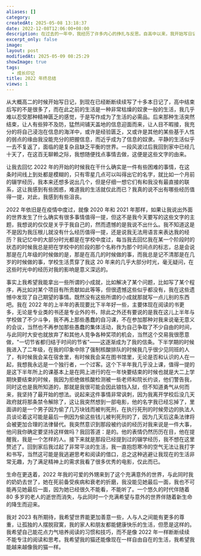 ```yaml
---
aliases: []
category: 
createdAt: 2025-05-08 13:18:37
date: 2022-12-08T12:06:00+08:00
description: 在过去的一年中，我经历了许多内心的挣扎与反思。自高中以来，我开始写日记，记录生活中的点滴。然而，随着时间的推移，生活的单调让我感到窒息，写作成为了我逃避现实的方式。2022年在疫情的阴影下继续走过，我的生活似乎被外界的复杂所淹没，难以找到值得纪念的经历。尽管如此，我还是在上半年与学校进行了斗争，争取到了宝贵的自由时间，放弃了许多无意义的活动。下半年，我几乎没有上课，成为了一个独自的过客，拒绝了核酸检测的要求，这让我深刻意识到自己的选择与坚持。生命的轮回让我在这一年中失去了亲爱的奶奶，也迎来了可爱的外甥。面对这些变动，我对2023年充满期待，希望世界能更加善良，希望自己能专注于阅读与思考，生活得更加自在。
excerpt_only: false
image: 
layout: post
modifiedAt: 2025-05-09 08:25:29
showImage: true
tags:
  - 成长印记
title: 2022 年终总结
views: 1
---
```


从大概高二的时候开始写日记，到现在已经断断续续写了十多本日记了，高中结束后写的不是很多了，而在此之前的生活是一种非常枯燥的奴隶一般的生活，我几乎难以忍受那种精神匮乏的感觉，于是写作成为了生活的必需品。后来那种生活突然结束，让人有些猝不及防，猛然间铺天盖地的信息迎面而来，让人目不暇接，我充分的将自己浸泡在信息的海洋中，或许是经验匮乏，又或许是其他的某些基于人性的弱点的缘由我没能充分的把握信息，而近乎成为了信息的奴隶。平静的生活似乎一去不复返了，面临的是复杂且缺乏平衡的世界。一段风波过后我回到家中已经几十天了，在这百无聊赖之际，我想随便找点事情去做，这便是这些文字的由来。

让我去回忆 2022 年的开始的时候我在干什么确实是一件有些困难的事情，在这条时间线上到处都是模糊的，只有零星几点可以叫得出它的名字，就比如一个月前的辍学经历，我本来还想多说出几个，但是仔细一想它们有和我没有最直接的联系，这让我感到有些困惑，难道我的生活就仅此而已？我真的说不出有哪些经历值得一提，对此，我感到有些沮丧。

2022 年依旧是在疫情中度过，就像 2020 年和 2021 年那样，如果让我说出外面的世界发生了什么确实有很多事情值得一提，但这不是我今天要写的这些文字的主题，我想说的仅仅是关乎于我自己的，然而遗憾的是我说不出什么。我不知道这是不是因为我压根儿就没有什么经历值得一提，还是说我无法用语言来表达我的经历？我记忆中的大部分时光都是在学校中度过，每当我去回忆我在某一个阶段时的状态的时候我总是把在学校中的阶段的那个名称作为那个时间点的标志，总是会说那是在几年级的时候做的是，那是在高几的时候做的事，而我总是记不清那是在几岁的时候做的事，学校生活贯穿了我这 20 年来的几乎大部分时光，毫无疑问，在这些时光中的经历对我的影响是意义深远的。

事实上我希望我能拿出一些所谓的小成就，比如解决了某个问题，比如写了某个程序，再比如对某个项目有所贡献如此等等，但很遗憾这些似乎都没有，我在这些遗憾中发现了自己期望的事情。既然没有这些所谓的小成就那就写一点儿别的东西吧。我在 2022 年的上半年的表现要比下半年好一些，主要体现在阅读的书更多，无论是专业类的书还是专业外的书，除此之外还有要说的是我在这儿上半年与学校做了不少斗争，我不再上那些愚蠢的自习课，不在参加那种对我来说毫无意义的会议，当然也不再参加那些愚蠢的集体活动，我为自己争取了不少自由的时间，与此同时大安也就放弃了和其他人竞争各种奖项的机会，当然这个交易我很愿意做，"一切节省都归结于时间的节省"——这逐渐成为了我的信条。下半学期的时候我进入了二年级，在我的印象中除了强制核酸排队的时候我几乎很少见同班的人了，有时候我会呆在宿舍里，有时候我会呆在图书馆里，无论是否和认识的人在一起，我想我永远是一个独行者，一个过客。这个下半年我几乎没上课，值得一提的是这下半年所上的课基本上是在网上进行的在一年快要结束的时候也就是大二上学期快要结束的时候，我因为拒绝做核酸检测被一些老师和院长约谈，他们警告我，同时这也是我所知道的，那就是我很可能会因此锒铛入狱，但不知道勇气从何而来，我坚持了最开始的想法。说起来这件事情非常讽刺，因为我离开学校后没几天政府就将那条禁令解除了，这让我突然想到一部电影，他的名字我已经忘掉了，里面讲的是一个男子因为偷了几万块钱而被判死刑，在执行死刑的时候旁边的执法人员谈论着这可能是最后一例因为偷这些钱儿被判死刑的了，因为几天后这条法律将会被更加合理的法律替代。我突然意识到那段被约谈的经历对我来说是一件大事，他问我你确定要坚持这样做吗？我回答道：是的。他的表情仍然历历在目，他在提醒我，我是一个怎样的人。接下来就是那段已经提到过的辍学经历，我不想在这里赘述了。回到家后我过起了非常平淡的生活，我一直抱怨寒冷的空气无法让我打字和书写，当然这可能是我逃避思考和阅读的借口，总之这种逃避让我现在的生活非常无趣，为了满足精神上的需求我看了很多优秀的电影，仅此而已。

生命在更迭着，2022 年我的可爱的外甥来到了这个充满意外的世界，与此同时我的奶奶去世了，她在死前备受疾病和衰老的折磨，我没能见她最后一面，我也不可能再见她最后一面，因为她已经很久不能看，不能听了。一个悠久的时代伴随着 80 多岁的老人的逝世而消失，与此同时一个充满希望与意外的世界伴随着新生命的降生而迎来。

我对 2023 有所期待，我希望世界能更加善意一些，人与人之间能有更多的尊重，让孤独的人摆脱寂寞，我的家人和朋友都能健康快乐的生活，但愿是这样的。我希望自己能花点力气培养阅读的习惯和技巧，而不是像 2022 年一样断断续续不能专注的阅读和思考。我希望我的猫还能像现在一样自由自在的生活，我希望我能越来越像我的猫一样。
